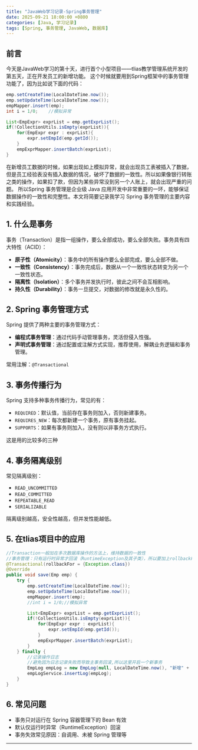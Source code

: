 ```yaml
---
title: "JavaWeb学习记录-Spring事务管理"
date: 2025-09-21 18:00:00 +0800
categories: [Java, 学习记录]
tags: [Spring, 事务管理, JavaWeb, 数据库]
---
```

## 前言
今天是JavaWeb学习的第十天，进行首个小型项目——tlias教学管理系统开发的第五天，正在开发员工的新增功能。
这个时候就要用到Spring框架中的事务管理功能了，因为比如说下面的代码：
```java
emp.setCreateTime(LocalDateTime.now());
emp.setUpdateTime(LocalDateTime.now());
empMapper.insert(emp);
int i = 1/0;    //模拟异常

List<EmpExpr> exprList = emp.getExprList();
if(!CollectionUtils.isEmpty(exprList)){
    for(EmpExpr expr : exprList){
        expr.setEmpId(emp.getId());
    }
    empExprMapper.insertBatch(exprList);
}
```
在新增员工数据的时候，如果出现如上模拟异常，就会出现员工表被插入了数据，但是员工经验表没有插入数据的情况，破坏了数据的一致性。所以如果像银行转账之类的操作，如果扣了款，但因为某些异常没到另一个人账上，就会出现严重的问题。
所以Spring 事务管理是企业级 Java 应用开发中非常重要的一环，能够保证数据操作的一致性和完整性。本文将简要记录我学习 Spring 事务管理的主要内容和实践经验。

## 1. 什么是事务

事务（Transaction）是指一组操作，要么全部成功，要么全部失败。事务具有四大特性（ACID）：

- **原子性（Atomicity）**：事务中的所有操作要么全部完成，要么全部不做。
- **一致性（Consistency）**：事务完成后，数据从一个一致性状态转变为另一个一致性状态。
- **隔离性（Isolation）**：多个事务并发执行时，彼此之间不会互相影响。
- **持久性（Durability）**：事务一旦提交，对数据的修改就是永久性的。

## 2. Spring 事务管理方式

Spring 提供了两种主要的事务管理方式：

- **编程式事务管理**：通过代码手动管理事务，灵活但侵入性强。
- **声明式事务管理**：通过配置或注解方式实现，推荐使用，解耦业务逻辑和事务管理。

常用注解：`@Transactional`

## 3. 事务传播行为

Spring 支持多种事务传播行为，常见的有：

- `REQUIRED`：默认值，当前存在事务则加入，否则新建事务。
- `REQUIRES_NEW`：每次都新建一个事务，原有事务挂起。
- `SUPPORTS`：如果有事务则加入，没有则以非事务方式执行。

这是用的比较多的三种

## 4. 事务隔离级别

常见隔离级别：

- `READ_UNCOMMITTED`
- `READ_COMMITTED`
- `REPEATABLE_READ`
- `SERIALIZABLE`

隔离级别越高，安全性越高，但并发性能越低。

## 5. 在tlias项目中的应用

```java
//Transaction一般加在多次数据库操作的方法上，维持数据的一致性
//事务管理：只有运行时异常才回滚（RuntimeException及其子类），所以要加上rollbackFor
@Transactional(rollbackFor = {Exception.class}) 
@Override
public void save(Emp emp) {
    try {
        emp.setCreateTime(LocalDateTime.now());
        emp.setUpdateTime(LocalDateTime.now());
        empMapper.insert(emp);
        //int i = 1/0;//模拟异常

        List<EmpExpr> exprList = emp.getExprList();
        if(!CollectionUtils.isEmpty(exprList)){
            for(EmpExpr expr : exprList){
                expr.setEmpId(emp.getId());
            }
            empExprMapper.insertBatch(exprList);
        }
    } finally {
        //记录操作日志
        //避免因为日志记录失败而导致主事务回滚,所以这里开启一个新事务
        EmpLog empLog = new EmpLog(null, LocalDateTime.now(), "新增" + emp);
        empLogService.insertLog(empLog);
    }
}
```

## 6. 常见问题

- 事务只对运行在 Spring 容器管理下的 Bean 有效
- 默认仅运行时异常（RuntimeException）回滚
- 事务失效常见原因：自调用、未被 Spring 管理等

---

